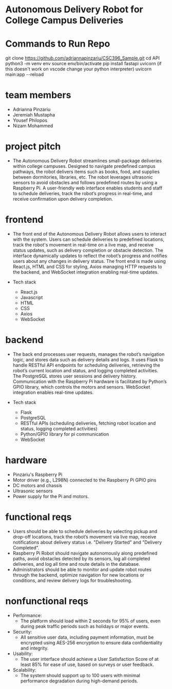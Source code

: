 # Autonomous Delivery Robot for College Campus Deliveries

# Commands to Run Repo
git clone https://github.com/adriannapinzariu/CSC396_Sample.git
cd API
python3 -m venv env
source env/bin/activate 
pip install fastapi uvicorn (if this doesn't work on vscode change your python interpreter)
uvicorn main:app --reload

# team members
- Adrianna Pinzariu
- Jeremiah Mustapha
- Yousef Philopos
- Nizam Mohammed

# project pitch
- The Autonomous Delivery Robot streamlines small-package deliveries within college campuses. Designed to navigate predefined campus pathways, the robot delivers items such as books, food, and supplies between dormitories, libraries, etc. The robot leverages ultrasonic sensors to avoid obstacles and follows predefined routes by using a Raspberry Pi. A user-friendly web interface enables students and staff to schedule deliveries, track the robot’s progress in real-time, and receive confirmation upon delivery completion.
  
# frontend 
- The front end of the Autonomous Delivery Robot allows users to interact with the system. Users can schedule deliveries to predefined locations, track the robot's movement in real-time on a live map, and receive status updates, such as delivery completion or obstacle detection. The interface dynamically updates to reflect the robot’s progress and notifies users about any changes in delivery status. The front end is made using React.js, HTML and CSS for styling, Axios managing HTTP requests to the backend, and WebSocket integration enabling real-time updates.
  
- Tech stack
  - React.js
  - Javascript
  - HTML
  - CSS
  - Axios
  - WebSocket

# backend
- The back end processes user requests, manages the robot’s navigation logic, and stores data such as delivery details and logs. It uses Flask to handle RESTful API endpoints for scheduling deliveries, retrieving the robot’s current location and status, and logging completed activities. The PostgreSQL stores user sessions and delivery history. Communication with the Raspberry Pi hardware is facilitated by Python’s GPIO library, which controls the motors and sensors. WebSocket integration enables real-time updates.

- Tech stack
  - Flask
  - PostgreSQL
  - RESTful APIs (scheduling deliveries, fetching robot location and status, logging completed activities)
  - Python/GPIO library for pi communication
  - WebSocket

# hardware
- Pinzariu's Raspberry Pi
- Motor driver (e.g., L298N) connected to the Raspberry Pi GPIO pins
- DC motors and chassis 
- Ultrasonic sensors 
- Power supply for the Pi and motors.

# functional reqs
- Users should be able to schedule deliveries by selecting pickup and drop-off locations, track the robot’s movement via live map, receive notifications about delivery status i.e. "Delivery Started" and "Delivery Completed".
- Raspberry Pi Robot should navigate autonomously along predefined paths, avoid obstacles detected by its sensors, log all completed deliveries, and log all time and route details in the database.
- Administrators should be able to monitor and update robot routes through the backend, optimize navigation for new locations or conditions, and review delivery logs for troubleshooting.

# nonfunctional reqs

- Performance:
  - The platform should load within 2 seconds for 95% of users, even during peak traffic periods such as holidays or major events.
- Security:
  - All sensitive user data, including payment information, must be encrypted using AES-256 encryption to ensure data confidentiality and integrity.
- Usability:
  - The user interface should achieve a User Satisfaction Score of at least 85% for ease of use, based on surveys or user feedback.
- Scalability:
  - The system should support up to 100 users with minimal performance degradation during high-demand periods.
